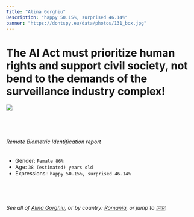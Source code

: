 ```yaml
---
Title: "Alina Gorghiu"
Description: "happy 50.15%, surprised 46.14%"
banner: "https://dontspy.eu/data/photos/131_box.jpg"
---
```


# The AI Act must prioritize human rights and support civil society, not bend to the demands of the surveillance industry complex!

<link rel="stylesheet" type="text/css" href="/css/blog.css" />

<div class="is-fake" hidden>

_This image is **clearly fake**_, yet we [continue to collect them because the AI Act negotiations](/blog/why-deepfake/) are heading in a direction that will only make people's lives more complicated. For a more in-depth explanation, read: [Double threat: why losing the battle against Face Biometrics would fuel the proliferation of deepfakes](/blog/the-dual-threat-how-losing-the-biometric-battle-fuels-deepfake-proliferation/).


</div>

<!-- <img src="https://dontspy.eu/data/photos/54_box.jpg" /> -->
<img src="https://dontspy.eu/data/photos/131_box.jpg" />

## <br>

###### Remote Biometric Identification report

* <span class="label">Gender:</span> `Female 86%`
* <span class="label">Age:</span> `38 (estimated) years old`
* <span class="label">Expressions::</span> `happy 50.15%, surprised 46.14%`

## <br>

###### See all of [Alina Gorghiu](/policymaker#Alina%20Gorghiu), or by country: [Romania](/country#Romania), or jump to [🇫🇷](/x/107).

## <br>
